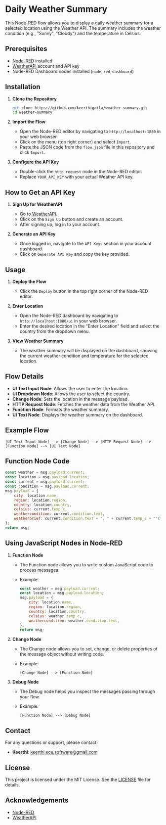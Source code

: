 # Daily Weather Summary

This Node-RED flow allows you to display a daily weather summary for a selected location using the Weather API. The summary includes the weather condition (e.g., "Sunny", "Cloudy") and the temperature in Celsius.

## Prerequisites

- [Node-RED](https://nodered.org/) installed
- [WeatherAPI](https://www.weatherapi.com/) account and API key
- Node-RED Dashboard nodes installed (`node-red-dashboard`)

## Installation

1. **Clone the Repository**

   ```bash
   git clone https://github.com/keerthigatla/weather-summary.git
   cd weather-summary
   ```

2. **Import the Flow**

   - Open the Node-RED editor by navigating to `http://localhost:1880` in your web browser.
   - Click on the menu (top right corner) and select `Import`.
   - Paste the JSON code from the `flow.json` file in this repository and click `Import`.

3. **Configure the API Key**

   - Double-click the `http request` node in the Node-RED editor.
   - Replace `YOUR_API_KEY` with your actual Weather API key.

## How to Get an API Key

1. **Sign Up for WeatherAPI**

   - Go to [WeatherAPI](https://www.weatherapi.com/).
   - Click on the `Sign Up` button and create an account.
   - After signing up, log in to your account.

2. **Generate an API Key**

   - Once logged in, navigate to the `API Keys` section in your account dashboard.
   - Click on `Generate API Key` and copy the key provided.

## Usage

1. **Deploy the Flow**

   - Click the `Deploy` button in the top right corner of the Node-RED editor.

2. **Enter Location**

   - Open the Node-RED dashboard by navigating to `http://localhost:1880/ui` in your web browser.
   - Enter the desired location in the "Enter Location" field and select the country from the dropdown menu.

3. **View Weather Summary**

   - The weather summary will be displayed on the dashboard, showing the current weather condition and temperature for the selected location.

## Flow Details

- **UI Text Input Node**: Allows the user to enter the location.
- **UI Dropdown Node**: Allows the user to select the country.
- **Change Node**: Sets the location in the message payload.
- **HTTP Request Node**: Fetches the weather data from the Weather API.
- **Function Node**: Formats the weather summary.
- **UI Text Node**: Displays the weather summary on the dashboard.

## Example Flow

```plaintext
[UI Text Input Node] --> [Change Node] --> [HTTP Request Node] --> [Function Node] --> [UI Text Node]
```

## Function Node Code

```javascript
const weather = msg.payload.current;
const location = msg.payload.location;
const current = msg.payload.current;
const condition = msg.payload.current;
msg.payload = {
    city: location.name,
    region: location.region,
    country: location.country,
    celsius: current.temp_c,
    weathercondition: current.condition.text,
    weatherbrief: current.condition.text + ", " + current.temp_c + "°C",
};
return msg;
```

## Using JavaScript Nodes in Node-RED

1. **Function Node**

   - The Function node allows you to write custom JavaScript code to process messages.
   - Example:

     ```javascript
     const weather = msg.payload.current;
     const location = msg.payload.location;
     msg.payload = {
         city: location.name,
         region: location.region,
         country: location.country,
         celsius: weather.temp_c,
         weathercondition: weather.condition.text,
     };
     return msg;
     ```

2. **Change Node**

   - The Change node allows you to set, change, or delete properties of the message object without writing code.
   - Example:

     ```plaintext
     [Change Node] --> [Function Node]
     ```

3. **Debug Node**

   - The Debug node helps you inspect the messages passing through your flow.
   - Example:

     ```plaintext
     [Function Node] --> [Debug Node]
     ```

## Contact

For any questions or support, please contact:

- **Keerthi**: [keerthi.ece.software@gmail.com](mailto:keerthi.ece.software@gmail.com)

## License

This project is licensed under the MIT License. See the [LICENSE](LICENSE) file for details.

## Acknowledgements

- [Node-RED](https://nodered.org/)
- [WeatherAPI](https://www.weatherapi.com/)
